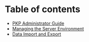 # Table of contents

* [PKP Administrator Guide](README.md)
* [Managing the Server Environment](managing-the-environment.md)
* [Data Import and Export](data-import-and-export.md)

